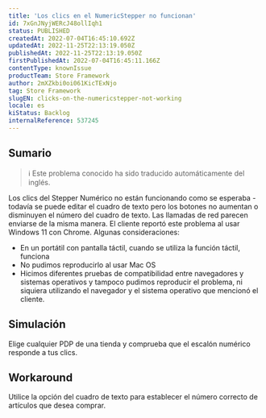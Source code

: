 ```yaml
---
title: 'Los clics en el NumericStepper no funcionan'
id: 7xGnJNyjWERcJ48ollIqh1
status: PUBLISHED
createdAt: 2022-07-04T16:45:10.692Z
updatedAt: 2022-11-25T22:13:19.050Z
publishedAt: 2022-11-25T22:13:19.050Z
firstPublishedAt: 2022-07-04T16:45:11.166Z
contentType: knownIssue
productTeam: Store Framework
author: 2mXZkbi0oi061KicTExNjo
tag: Store Framework
slugEN: clicks-on-the-numericstepper-not-working
locale: es
kiStatus: Backlog
internalReference: 537245
---
```


## Sumario

>ℹ️ Este problema conocido ha sido traducido automáticamente del inglés.


Los clics del Stepper Numérico no están funcionando como se esperaba - todavía se puede editar el cuadro de texto pero los botones no aumentan o disminuyen el número del cuadro de texto. Las llamadas de red parecen enviarse de la misma manera. El cliente reportó este problema al usar Windows 11 con Chrome. Algunas consideraciones:


- En un portátil con pantalla táctil, cuando se utiliza la función táctil, funciona
- No pudimos reproducirlo al usar Mac OS
- Hicimos diferentes pruebas de compatibilidad entre navegadores y sistemas operativos y tampoco pudimos reproducir el problema, ni siquiera utilizando el navegador y el sistema operativo que mencionó el cliente.



## Simulación


Elige cualquier PDP de una tienda y comprueba que el escalón numérico responde a tus clics.



## Workaround


Utilice la opción del cuadro de texto para establecer el número correcto de artículos que desea comprar.

